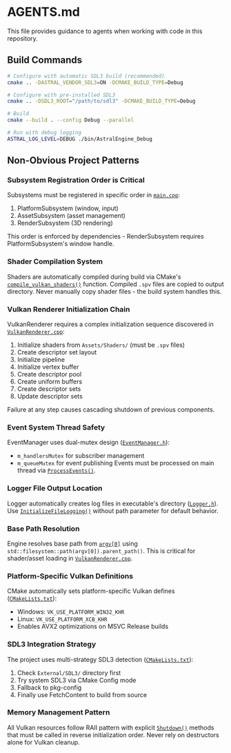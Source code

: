 # AGENTS.md

This file provides guidance to agents when working with code in this repository.

## Build Commands

```bash
# Configure with automatic SDL3 build (recommended)
cmake .. -DASTRAL_VENDOR_SDL3=ON -DCMAKE_BUILD_TYPE=Debug

# Configure with pre-installed SDL3
cmake .. -DSDL3_ROOT="/path/to/sdl3" -DCMAKE_BUILD_TYPE=Debug

# Build
cmake --build . --config Debug --parallel

# Run with debug logging
ASTRAL_LOG_LEVEL=DEBUG ./bin/AstralEngine_Debug
```

## Non-Obvious Project Patterns

### Subsystem Registration Order is Critical
Subsystems must be registered in specific order in [`main.cpp`](Source/main.cpp:36-43):
1. PlatformSubsystem (window, input)
2. AssetSubsystem (asset management) 
3. RenderSubsystem (3D rendering)

This order is enforced by dependencies - RenderSubsystem requires PlatformSubsystem's window handle.

### Shader Compilation System
Shaders are automatically compiled during build via CMake's [`compile_vulkan_shaders()`](CMakeLists.txt:760-793) function. Compiled `.spv` files are copied to output directory. Never manually copy shader files - the build system handles this.

### Vulkan Renderer Initialization Chain
VulkanRenderer requires a complex initialization sequence discovered in [`VulkanRenderer.cpp`](Source/Subsystems/Renderer/VulkanRenderer.cpp:175-254):
1. Initialize shaders from `Assets/Shaders/` (must be `.spv` files)
2. Create descriptor set layout
3. Initialize pipeline
4. Initialize vertex buffer
5. Create descriptor pool
6. Create uniform buffers
7. Create descriptor sets
8. Update descriptor sets

Failure at any step causes cascading shutdown of previous components.

### Event System Thread Safety
EventManager uses dual-mutex design ([`EventManager.h`](Source/Events/EventManager.h:73-74)):
- `m_handlersMutex` for subscriber management
- `m_queueMutex` for event publishing
Events must be processed on main thread via [`ProcessEvents()`](Source/Events/EventManager.h:42).

### Logger File Output Location
Logger automatically creates log files in executable's directory ([`Logger.h`](Source/Core/Logger.h:20)). Use [`InitializeFileLogging()`](Source/Core/Logger.h:56) without path parameter for default behavior.

### Base Path Resolution
Engine resolves base path from [`argv[0]`](Source/main.cpp:30) using `std::filesystem::path(argv[0]).parent_path()`. This is critical for shader/asset loading in [`VulkanRenderer.cpp`](Source/Subsystems/Renderer/VulkanRenderer.cpp:320-322).

### Platform-Specific Vulkan Definitions
CMake automatically sets platform-specific Vulkan defines ([`CMakeLists.txt`](CMakeLists.txt:132-160)):
- Windows: `VK_USE_PLATFORM_WIN32_KHR`
- Linux: `VK_USE_PLATFORM_XCB_KHR`
- Enables AVX2 optimizations on MSVC Release builds

### SDL3 Integration Strategy
The project uses multi-strategy SDL3 detection ([`CMakeLists.txt`](CMakeLists.txt:172-229)):
1. Check `External/SDL3/` directory first
2. Try system SDL3 via CMake Config mode
3. Fallback to pkg-config
4. Finally use FetchContent to build from source

### Memory Management Pattern
All Vulkan resources follow RAII pattern with explicit [`Shutdown()`](Source/Subsystems/Renderer/VulkanRenderer.cpp:256-313) methods that must be called in reverse initialization order. Never rely on destructors alone for Vulkan cleanup.